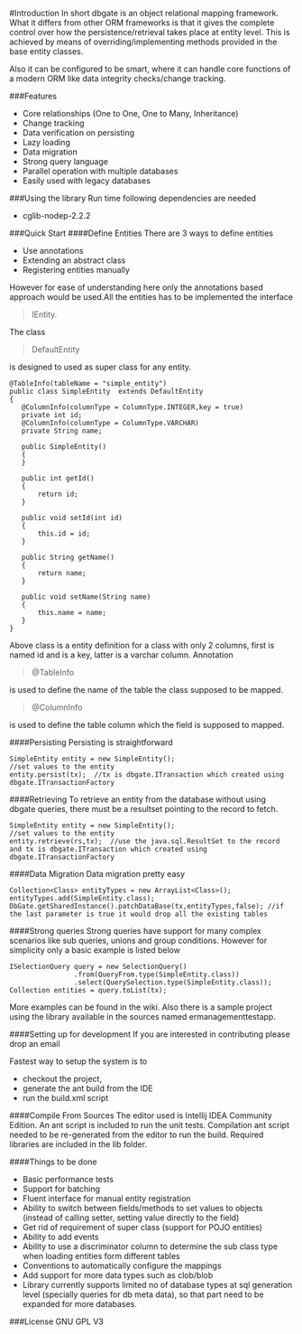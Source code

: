 #Introduction
In short dbgate is an object relational mapping framework. What it differs from other ORM frameworks is that it gives the complete control over how the persistence/retrieval takes place at entity level. This is achieved by means of overriding/implementing methods provided in the base entity classes. 

Also it can be configured to be smart, where it can handle core functions of a modern ORM like data integrity checks/change tracking. 
 
###Features
* Core relationships (One to One, One to Many, Inheritance)
* Change tracking
* Data verification on persisting
* Lazy loading
* Data migration
* Strong query language
* Parallel operation with multiple databases
* Easily used with legacy databases

###Using the library
Run time following dependencies are needed
* cglib-nodep-2.2.2

###Quick Start
####Define Entities
There are 3 ways to define entities
* Use annotations
* Extending an abstract class
* Registering entities manually

However for ease of understanding here only the annotations based approach would be used.All the entities has to be implemented the interface 
>IEntity.

The class
>DefaultEntity

is designed to used as super class for any entity.

   	@TableInfo(tableName = "simple_entity")
	public class SimpleEntity  extends DefaultEntity
	{
	   @ColumnInfo(columnType = ColumnType.INTEGER,key = true)
	   private int id;
	   @ColumnInfo(columnType = ColumnType.VARCHAR)
	   private String name;

	   public SimpleEntity()
	   {
	   }

	   public int getId()
	   {
		   return id;
	   }

	   public void setId(int id)
	   {
		   this.id = id;
	   }

	   public String getName()
	   {
		   return name;
	   }

	   public void setName(String name)
	   {
		   this.name = name;
	   }
	}

Above class is a entity definition for a class with only 2 columns, first is named id and is a key, latter is a varchar column. Annotation
>@TableInfo 

is used to define the name of the table the class supposed to be mapped. 
>@ColumnInfo

is used to define the table column which the field is supposed to mapped.

####Persisting
Persisting is straightforward

	SimpleEntity entity = new SimpleEntity();
	//set values to the entity
	entity.persist(tx);  //tx is dbgate.ITransaction which created using dbgate.ITransactionFactory 

####Retrieving
To retrieve an entity from the database without using dbgate queries, there must be a resultset pointing to the record to fetch.

	SimpleEntity entity = new SimpleEntity();
	//set values to the entity
	entity.retrieve(rs,tx);  //use the java.sql.ResultSet to the record and tx is dbgate.ITransaction which created using dbgate.ITransactionFactory

####Data Migration
Data migration pretty easy

	Collection<Class> entityTypes = new ArrayList<Class>();
	entityTypes.add(SimpleEntity.class);
	DbGate.getSharedInstance().patchDataBase(tx,entityTypes,false); //if the last parameter is true it would drop all the existing tables

####Strong queries
Strong queries have support for many complex scenarios like sub queries, unions and group conditions. However for simplicity only a basic example is listed below

	ISelectionQuery query = new SelectionQuery()
					.from(QueryFrom.type(SimpleEntity.class))
					.select(QuerySelection.type(SimpleEntity.class));
	Collection entities = query.toList(tx);

More examples can be found in the wiki. Also there is a sample project using the library available in the sources named ermanagementtestapp.

####Setting up for development
If you are interested in contributing please drop an email

Fastest way to setup the system is to
* checkout the project,
* generate the ant build from the IDE
* run the build.xml script

####Compile From Sources
The editor used is Intellij IDEA Community Edition. An ant script is included to run the unit tests. Compilation ant script needed to be re-generated from the editor to run the build. Required libraries are included in the lib folder.

####Things to be done
* Basic performance tests
* Support for batching
* Fluent interface for manual entity registration
* Ability to switch between fields/methods to set values to objects (instead of calling  setter, setting value directly to the field)
* Get rid of requirement of super class (support for POJO entities)
* Ability to add events
* Ability to use a discriminator column to determine the sub class type when loading entities form different tables
* Conventions to automatically configure the mappings
* Add support for more data types such as clob/blob
* Library currently supports limited no of database types at sql generation level (specially queries for db meta data), so that part need to be expanded for more databases.

###License
GNU GPL V3